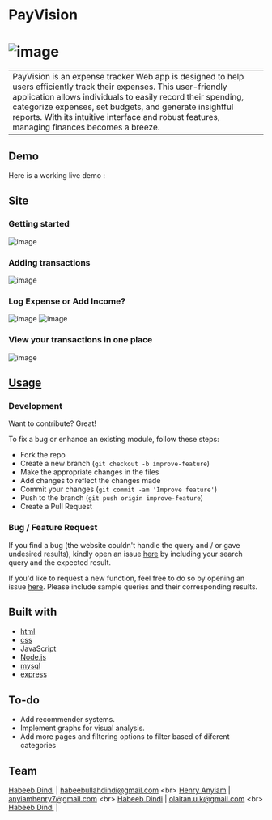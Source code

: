 # PayVision
# ![image](https://github.com/habeebdindi/payvision/assets/76703071/7a990563-999f-420f-bbb7-d8c8518aa025)


<table>
<tr>
<td>
  PayVision is an expense tracker Web app is designed to help users efficiently track their expenses. This user-friendly application allows individuals to easily record their spending, categorize expenses, set budgets, and generate insightful reports. With its intuitive interface and robust features, managing finances becomes a breeze.
</td>
</tr>
</table>


## Demo
Here is a working live demo : 


## Site

### Getting started
![image](https://github.com/habeebdindi/payvision/assets/76703071/75d5ecdd-628b-4d46-8c35-bc61e6345064)


### Adding transactions
![image](https://github.com/habeebdindi/payvision/assets/76703071/f58907db-91db-4154-9341-2c178047c091)


### Log Expense or Add Income?
![image](https://github.com/habeebdindi/payvision/assets/76703071/b62ba434-a1dc-435e-a354-ee123e94a98d)
![image](https://github.com/habeebdindi/payvision/assets/76703071/b1496f01-a3bc-43ee-8e12-5f05a1b2b96c)


### View your transactions in one place
![image](https://github.com/habeebdindi/payvision/assets/76703071/09f675f0-7bf3-433f-945b-d9faf601be2e)




## [Usage](https://iharsh234.github.io/WebApp/) 

### Development
Want to contribute? Great!

To fix a bug or enhance an existing module, follow these steps:

- Fork the repo
- Create a new branch (`git checkout -b improve-feature`)
- Make the appropriate changes in the files
- Add changes to reflect the changes made
- Commit your changes (`git commit -am 'Improve feature'`)
- Push to the branch (`git push origin improve-feature`)
- Create a Pull Request 

### Bug / Feature Request

If you find a bug (the website couldn't handle the query and / or gave undesired results), kindly open an issue [here](https://github.com/habeebdindi/payvision/issues/new) by including your search query and the expected result.

If you'd like to request a new function, feel free to do so by opening an issue [here](https://github.com/habeebdindi/payvision/issues/new). Please include sample queries and their corresponding results.


## Built with 
- [html](https://www.w3schools.com/html/)
- [css](https://www.w3schools.com/css/)
- [JavaScript](https://www.javascript.com/)
- [Node.js](https://nodejs.org/en/learn/getting-started/introduction-to-nodejs)
- [mysql](https://www.mysql.com/)
- [express](https://expressjs.com/en/starter/basic-routing.html)


## To-do
- Add recommender systems.
- Implement graphs for visual analysis.
- Add more pages and filtering options to filter based of diferent categories

## Team
[Habeeb Dindi](https://github.com/habeebdindi) | habeebullahdindi@gmail.com <br\>
[Henry Anyiam](https://github.com/HenryAnyiam) | anyiamhenry7@gmail.com <br\>
[Habeeb Dindi](https://github.com/Paulkelvin) | olaitan.u.k@gmail.com <br\>
[Habeeb Dindi](https://github.com/horlahuk) |
